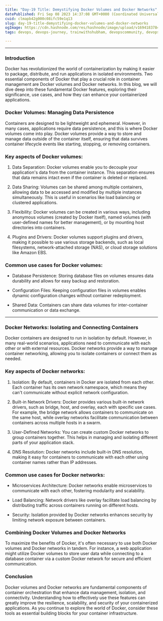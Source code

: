 ```yaml
---
title: "Day-19 Title: Demystifying Docker Volumes and Docker Networks"
datePublished: Fri Sep 08 2023 14:37:08 GMT+0000 (Coordinated Universal Time)
cuid: clmapb42g000c08ifc59e1q13
slug: day-19-title-demystifying-docker-volumes-and-docker-networks
ogImage: https://cdn.hashnode.com/res/hashnode/image/upload/v1694183784532/62beeb93-b61b-4705-be5e-a2a8188a30a5.jpeg
tags: devops, devops-journey, trainwithshubham, devopscommunity, devopsjobs

---
```


---

### Introduction

Docker has revolutionized the world of containerization by making it easier to package, distribute, and run applications in isolated environments. Two essential components of Docker that play a crucial role in container management are Docker volumes and Docker networks. In this blog, we will dive deep into these fundamental Docker features, exploring their significance, use cases, and how they can enhance your containerized applications.

### Docker Volumes: Managing Data Persistence

Containers are designed to be lightweight and ephemeral. However, in many cases, applications require data persistence, and this is where Docker volumes come into play. Docker volumes provide a way to store and manage data outside of the container itself, ensuring that data survives container lifecycle events like starting, stopping, or removing containers.

### Key aspects of Docker volumes:

1. Data Separation: Docker volumes enable you to decouple your application's data from the container instance. This separation ensures that data remains intact even if the container is deleted or replaced.
    
2. Data Sharing: Volumes can be shared among multiple containers, allowing data to be accessed and modified by multiple instances simultaneously. This is useful in scenarios like load balancing or clustered applications.
    
3. Flexibility: Docker volumes can be created in various ways, including anonymous volumes (created by Docker itself), named volumes (with user-defined names for better management), or by mounting host directories into containers.
    
4. Plugins and Drivers: Docker volumes support plugins and drivers, making it possible to use various storage backends, such as local filesystems, network-attached storage (NAS), or cloud storage solutions like Amazon EBS.
    

### Common use cases for Docker volumes:

* Database Persistence: Storing database files on volumes ensures data durability and allows for easy backup and restoration.
    
* Configuration Files: Keeping configuration files in volumes enables dynamic configuration changes without container redeployment.
    
* Shared Data: Containers can share data volumes for inter-container communication or data exchange.
    

---

### Docker Networks: Isolating and Connecting Containers

Docker containers are designed to run in isolation by default. However, in many real-world scenarios, applications need to communicate with each other or with external resources. Docker networks provide a way to manage container networking, allowing you to isolate containers or connect them as needed.

### Key aspects of Docker networks:

1. Isolation: By default, containers in Docker are isolated from each other. Each container has its own network namespace, which means they can't communicate without explicit network configuration.
    
2. Built-in Network Drivers: Docker provides various built-in network drivers, such as bridge, host, and overlay, each with specific use cases. For example, the bridge network allows containers to communicate on the same host, while overlay networks facilitate communication between containers across multiple hosts in a swarm.
    
3. User-Defined Networks: You can create custom Docker networks to group containers together. This helps in managing and isolating different parts of your application stack.
    
4. DNS Resolution: Docker networks include built-in DNS resolution, making it easy for containers to communicate with each other using container names rather than IP addresses.
    

### Common use cases for Docker networks:

* Microservices Architecture: Docker networks enable microservices to communicate with each other, fostering modularity and scalability.
    
* Load Balancing: Network drivers like overlay facilitate load balancing by distributing traffic across containers running on different hosts.
    
* Security: Isolation provided by Docker networks enhances security by limiting network exposure between containers.
    

### Combining Docker Volumes and Docker Networks

To maximize the benefits of Docker, it's often necessary to use both Docker volumes and Docker networks in tandem. For instance, a web application might utilize Docker volumes to store user data while connecting to a database container via a custom Docker network for secure and efficient communication.

### Conclusion

Docker volumes and Docker networks are fundamental components of container orchestration that enhance data management, isolation, and connectivity. Understanding how to effectively use these features can greatly improve the resilience, scalability, and security of your containerized applications. As you continue to explore the world of Docker, consider these tools as essential building blocks for your container infrastructure.